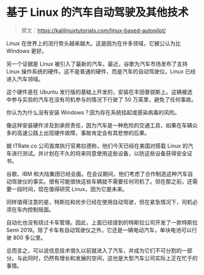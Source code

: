# 基于 Linux 的汽车自动驾驶及其他技术

> 原文：<https://kalilinuxtutorials.com/linux-based-autopilot/>

Linux 在世界上的流行势头越来越大。这是因为在许多领域，它被公认为比 Windows 更好。

另一个证据是 Linux 被引入了最新的汽车。最近，谷歌为汽车市场发布了支持 Linux 操作系统的硬件。这不是普通的硬件，而是汽车的自动驾驶仪。Linux 已经进入汽车领域。

这个硬件是在 Ubuntu 发行版的基础上开发的，安装在丰田普锐斯上。这辆被选中参与实验的汽车在没有司机参与的情况下行驶了 50 万英里，避免了任何事故。

你认为为什么没有安装 Windows？因为存在系统挂起或感染病毒的风险。

像这样安装硬件涉及到承担责任，因为汽车是一种危险的交通工具，如果在车辆众多的高速公路上出现硬件故障，事故肯定会有其悲惨的后果。

据 ITRate.co 公司首席执行官弗拉德称，他们今天已经在美国对搭载 Linux 的汽车进行测试。并计划在不久的将来同意使用这些设备，以防这些设备获得安全证书。

谷歌、IBM 和大陆集团已经会面。在会议期间，他们考虑了合作制造这种汽车自动驾驶仪的事实。很有可能很快这些车辆就不需要任何司机了。但在那之前，还需要一段时间，现在值得研究 Linux，因为它是未来。

同样值得注意的是，特斯拉和优步已经在使用自动驾驶，但在紧急情况下，司机必须在车内控制局面。

自动化也没有绕过卡车管理。因此，上面已经提到的特斯拉公司开发了一款特斯拉 Semi 2019。除了卡车有自动驾驶仪之外，它还是一辆电动汽车，单块电池可以行驶 800 多公里。

总而言之，可以说信息技术很久以前就进入了汽车，并成为它们不可分割的一部分。与此同时，仍然有增长和发展的空间，这也是大型汽车公司实际上正在忙于的事情。